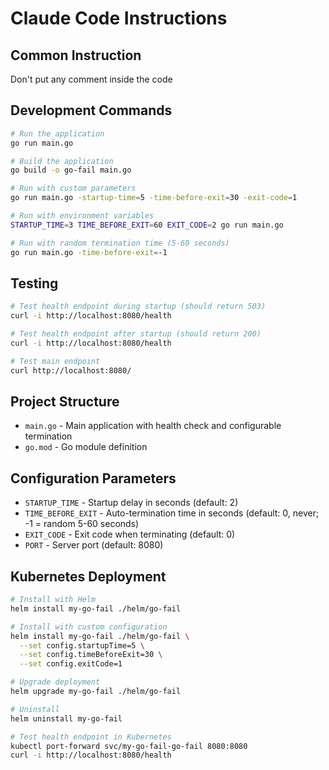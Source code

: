 # Claude Code Instructions

## Common Instruction
Don't put any comment inside the code

## Development Commands

```bash
# Run the application
go run main.go

# Build the application
go build -o go-fail main.go

# Run with custom parameters
go run main.go -startup-time=5 -time-before-exit=30 -exit-code=1

# Run with environment variables
STARTUP_TIME=3 TIME_BEFORE_EXIT=60 EXIT_CODE=2 go run main.go

# Run with random termination time (5-60 seconds)
go run main.go -time-before-exit=-1
```

## Testing

```bash
# Test health endpoint during startup (should return 503)
curl -i http://localhost:8080/health

# Test health endpoint after startup (should return 200)
curl -i http://localhost:8080/health

# Test main endpoint
curl http://localhost:8080/
```

## Project Structure

- `main.go` - Main application with health check and configurable termination
- `go.mod` - Go module definition

## Configuration Parameters

- `STARTUP_TIME` - Startup delay in seconds (default: 2)
- `TIME_BEFORE_EXIT` - Auto-termination time in seconds (default: 0, never; -1 = random 5-60 seconds)
- `EXIT_CODE` - Exit code when terminating (default: 0)
- `PORT` - Server port (default: 8080)

## Kubernetes Deployment

```bash
# Install with Helm
helm install my-go-fail ./helm/go-fail

# Install with custom configuration
helm install my-go-fail ./helm/go-fail \
  --set config.startupTime=5 \
  --set config.timeBeforeExit=30 \
  --set config.exitCode=1

# Upgrade deployment
helm upgrade my-go-fail ./helm/go-fail

# Uninstall
helm uninstall my-go-fail

# Test health endpoint in Kubernetes
kubectl port-forward svc/my-go-fail-go-fail 8080:8080
curl -i http://localhost:8080/health
```